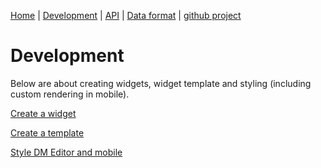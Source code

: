 [Home](/) | [Development](/development) | [API](/api) | [Data format](/data-format) | [github project](https://github.com/dmeditor/dmeditor)

# Development

Below are about creating widgets, widget template and styling (including custom rendering in mobile).

[Create a widget](/create-widget)

[Create a template](/create-a-template)

[Style DM Editor and mobile](/styling)
